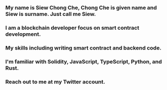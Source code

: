 ### My name is Siew Chong Che, Chong Che is given name and Siew is surname. Just call me Siew.

### I am a blockchain developer focus on smart contract development.

### My skills including writing smart contract and backend code.

### I'm familiar with Solidity, JavaScript, TypeScript, Python, and Rust.

### Reach out to me at my Twitter account.
